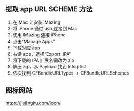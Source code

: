 ## 提取 app URL SCHEME 方法

1. 在 Mac 让安装 iMazing
2. 将 iPhone 通过 usb 连接到 Mac
3. 使用 iMazing 连接 iPhone
4. 点击“Manage Apps”
5. 下载对应 app
6. 右键 app，选择“Export .IPA”
7. 将下载的 IPA 扩展名需改为 zip
8. 解压 zip，从 Payload 找到 Info.plist
9. 依次找到 CFBundleURLTypes -> CFBundleURLSchemes

## 图标网站

https://jiejingku.com/icon/